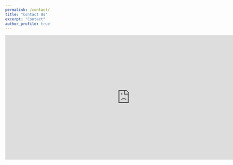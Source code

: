 ```yaml
---
permalink: /contact/
title: "Contact Us"
excerpt: "Contact"
author_profile: true
---
```


<iframe src="https://www.google.com/maps/embed?pb=!1m18!1m12!1m3!1d6295.7654740185235!2d145.13510359999995!3d-37.90980349999999!2m3!1f0!2f0!3f0!3m2!1i1024!2i768!4f13.1!3m3!1m2!1s0x6ad66b7b5148f6f3%3A0x389a5526496c59a0!2sWoodside%20Building%20for%20Technology%20and%20Design!5e0!3m2!1sen!2sau!4v1618033972047!5m2!1sen!2sau" width="800" height="400" style="border:0;" allowfullscreen="" loading="lazy"></iframe>

